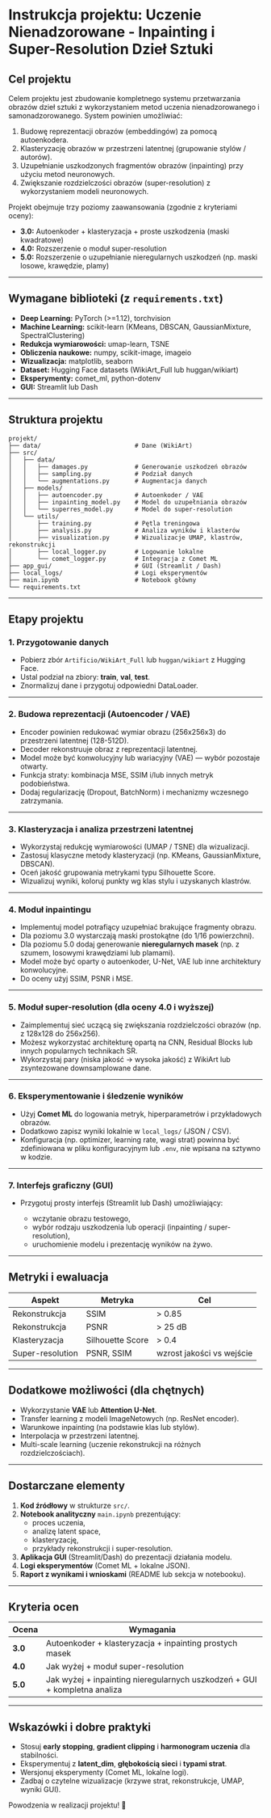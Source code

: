 # Instrukcja projektu: Uczenie Nienadzorowane - Inpainting i Super-Resolution Dzieł Sztuki

## Cel projektu

Celem projektu jest zbudowanie kompletnego systemu przetwarzania obrazów dzieł sztuki z wykorzystaniem metod uczenia nienadzorowanego i samonadzorowanego. System powinien umożliwiać:

1. Budowę reprezentacji obrazów (embeddingów) za pomocą autoenkodera.
2. Klasteryzację obrazów w przestrzeni latentnej (grupowanie stylów / autorów).
3. Uzupełnianie uszkodzonych fragmentów obrazów (inpainting) przy użyciu metod neuronowych.
4. Zwiększanie rozdzielczości obrazów (super-resolution) z wykorzystaniem modeli neuronowych.

Projekt obejmuje trzy poziomy zaawansowania (zgodnie z kryteriami oceny):

* **3.0:** Autoenkoder + klasteryzacja + proste uszkodzenia (maski kwadratowe)
* **4.0:** Rozszerzenie o moduł super-resolution
* **5.0:** Rozszerzenie o uzupełnianie nieregularnych uszkodzeń (np. maski losowe, krawędzie, plamy)

---

## Wymagane biblioteki (z `requirements.txt`)

* **Deep Learning:** PyTorch (>=1.12), torchvision
* **Machine Learning:** scikit-learn (KMeans, DBSCAN, GaussianMixture, SpectralClustering)
* **Redukcja wymiarowości:** umap-learn, TSNE
* **Obliczenia naukowe:** numpy, scikit-image, imageio
* **Wizualizacja:** matplotlib, seaborn
* **Dataset:** Hugging Face datasets (WikiArt_Full lub huggan/wikiart)
* **Eksperymenty:** comet_ml, python-dotenv
* **GUI:** Streamlit lub Dash

---

## Struktura projektu

```
projekt/
├── data/                          # Dane (WikiArt)
├── src/
│   ├── data/
│   │   ├── damages.py             # Generowanie uszkodzeń obrazów
│   │   ├── sampling.py            # Podział danych
│   │   └── augmentations.py       # Augmentacja danych
│   ├── models/
│   │   ├── autoencoder.py         # Autoenkoder / VAE
│   │   ├── inpainting_model.py    # Model do uzupełniania obrazów
│   │   └── superres_model.py      # Model do super-resolution
│   └── utils/
│       ├── training.py            # Pętla treningowa
│       ├── analysis.py            # Analiza wyników i klasterów
│       ├── visualization.py       # Wizualizacje UMAP, klastrów, rekonstrukcji
│       ├── local_logger.py        # Logowanie lokalne
│       └── comet_logger.py        # Integracja z Comet ML
├── app_gui/                       # GUI (Streamlit / Dash)
├── local_logs/                    # Logi eksperymentów
├── main.ipynb                     # Notebook główny
└── requirements.txt
```

---

## Etapy projektu

### 1. Przygotowanie danych

* Pobierz zbór `Artificio/WikiArt_Full` lub `huggan/wikiart` z Hugging Face.
* Ustal podział na zbiory: **train**, **val**, **test**.
* Znormalizuj dane i przygotuj odpowiedni DataLoader.

---

### 2. Budowa reprezentacji (Autoencoder / VAE)

* Encoder powinien redukować wymiar obrazu (256x256x3) do przestrzeni latentnej (128-512D).
* Decoder rekonstruuje obraz z reprezentacji latentnej.
* Model może być konwolucyjny lub wariacyjny (VAE) — wybór pozostaje otwarty.
* Funkcja straty: kombinacja MSE, SSIM i/lub innych metryk podobieństwa.
* Dodaj regularizację (Dropout, BatchNorm) i mechanizmy wczesnego zatrzymania.

---

### 3. Klasteryzacja i analiza przestrzeni latentnej

* Wykorzystaj redukcję wymiarowości (UMAP / TSNE) dla wizualizacji.
* Zastosuj klasyczne metody klasteryzacji (np. KMeans, GaussianMixture, DBSCAN).
* Oceń jakość grupowania metrykami typu Silhouette Score.
* Wizualizuj wyniki, koloruj punkty wg klas stylu i uzyskanych klastrów.

---

### 4. Moduł inpaintingu

* Implementuj model potrafiący uzupełniać brakujące fragmenty obrazu.
* Dla poziomu 3.0 wystarczają maski prostokątne (do 1/16 powierzchni).
* Dla poziomu 5.0 dodaj generowanie **nieregularnych masek** (np. z szumem, losowymi krawędziami lub plamami).
* Model może być oparty o autoenkoder, U-Net, VAE lub inne architektury konwolucyjne.
* Do oceny użyj SSIM, PSNR i MSE.

---

### 5. Moduł super-resolution (dla oceny 4.0 i wyższej)

* Zaimplementuj sieć uczącą się zwiększania rozdzielczości obrazów (np. z 128x128 do 256x256).
* Możesz wykorzystać architekturę opartą na CNN, Residual Blocks lub innych popularnych technikach SR.
* Wykorzystaj pary (niska jakość → wysoka jakość) z WikiArt lub zsyntezowane downsamplowane dane.

---

### 6. Eksperymentowanie i śledzenie wyników

* Użyj **Comet ML** do logowania metryk, hiperparametrów i przykładowych obrazów.
* Dodatkowo zapisz wyniki lokalnie w `local_logs/` (JSON / CSV).
* Konfiguracja (np. optimizer, learning rate, wagi strat) powinna być zdefiniowana w pliku konfiguracyjnym lub `.env`, nie wpisana na sztywno w kodzie.

---

### 7. Interfejs graficzny (GUI)

* Przygotuj prosty interfejs (Streamlit lub Dash) umożliwiający:

  * wczytanie obrazu testowego,
  * wybór rodzaju uszkodzenia lub operacji (inpainting / super-resolution),
  * uruchomienie modelu i prezentację wyników na żywo.

---

## Metryki i ewaluacja

| Aspekt           | Metryka          | Cel                       |
| ---------------- | ---------------- | ------------------------- |
| Rekonstrukcja    | SSIM             | > 0.85                    |
| Rekonstrukcja    | PSNR             | > 25 dB                   |
| Klasteryzacja    | Silhouette Score | > 0.4                     |
| Super-resolution | PSNR, SSIM       | wzrost jakości vs wejście |

---

## Dodatkowe możliwości (dla chętnych)

* Wykorzystanie **VAE** lub **Attention U-Net**.
* Transfer learning z modeli ImageNetowych (np. ResNet encoder).
* Warunkowe inpainting (na podstawie klas lub stylów).
* Interpolacja w przestrzeni latentnej.
* Multi-scale learning (uczenie rekonstrukcji na różnych rozdzielczościach).

---

## Dostarczane elementy

1. **Kod źródłowy** w strukturze `src/`.
2. **Notebook analityczny** `main.ipynb` prezentujący:
   * proces uczenia,
   * analizę latent space,
   * klasteryzację,
   * przykłady rekonstrukcji i super-resolution.
3. **Aplikacja GUI** (Streamlit/Dash) do prezentacji działania modelu.
4. **Logi eksperymentów** (Comet ML + lokalne JSON).
5. **Raport z wynikami i wnioskami** (README lub sekcja w notebooku).

---

## Kryteria ocen

| Ocena   | Wymagania                                                                 |
| ------- | ------------------------------------------------------------------------- |
| **3.0** | Autoenkoder + klasteryzacja + inpainting prostych masek                   |
| **4.0** | Jak wyżej + moduł super-resolution                                        |
| **5.0** | Jak wyżej + inpainting nieregularnych uszkodzeń + GUI + kompletna analiza |

---

## Wskazówki i dobre praktyki

* Stosuj **early stopping**, **gradient clipping** i **harmonogram uczenia** dla stabilności.
* Eksperymentuj z **latent_dim**, **głębokością sieci** i **typami strat**.
* Wersjonuj eksperymenty (Comet ML, lokalne logi).
* Zadbaj o czytelne wizualizacje (krzywe strat, rekonstrukcje, UMAP, wyniki GUI).

Powodzenia w realizacji projektu! 🚀
